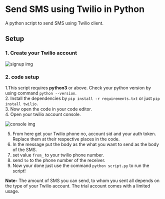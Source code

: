 # Send SMS using Twilio in Python

A python script to send SMS using Twilio client.

## Setup

### 1. Create your Twilio account
![signup img](https://github.com/SANKET7738/test/blob/master/setup-imgs/signup.png)

### 2. code setup

1.This script requires **python3** or above. Check your python version by using command ```python --version```.  
2. Install the dependencies by ```pip install -r requirements.txt``` or just ```pip install twilio```.  
3. Now open the code in your code editor.  
4. Open your twilio account console.  

![console img](https://github.com/SANKET7738/test/blob/master/setup-imgs/console.png)

5. From here get your Twilio phone no, account sid and your auth token. Replace them at their respective places in the code.
6. In the message put the body as the what you want to send as the body of the SMS.
7. set value ```from_``` to your twilio phone number.
8. send ```to``` to the phone number of the receiver.
9. Now your done just use the command ```python script.py``` to run the script!

**Note-** The amount of SMS you can send, to whom you sent all depends on the type of your Twilio account. The trial account comes with a limited usage.
